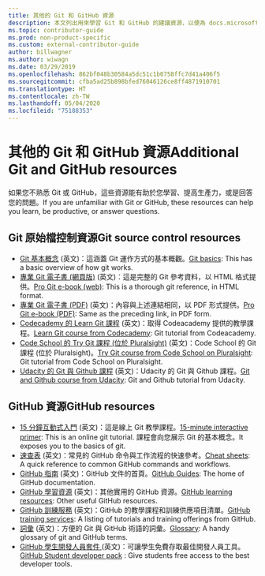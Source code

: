 ```yaml
---
title: 其他的 Git 和 GitHub 資源
description: 本文列出用來學習 Git 和 GitHub 的建議資源，以便為 docs.microsoft.com 做出貢獻。
ms.topic: contributor-guide
ms.prod: non-product-specific
ms.custom: external-contributor-guide
author: billwagner
ms.author: wiwagn
ms.date: 03/29/2019
ms.openlocfilehash: 862bf048b30584a5dc51c1b0758ffc7d41a406f5
ms.sourcegitcommit: cfba5ad25b898bfed76046126ce8ff4871910701
ms.translationtype: HT
ms.contentlocale: zh-TW
ms.lasthandoff: 05/04/2020
ms.locfileid: "75188353"
---
```

# <a name="additional-git-and-github-resources"></a><span data-ttu-id="29928-103">其他的 Git 和 GitHub 資源</span><span class="sxs-lookup"><span data-stu-id="29928-103">Additional Git and GitHub resources</span></span>

<span data-ttu-id="29928-104">如果您不熟悉 Git 或 GitHub，這些資源能有助於您學習、提高生產力，或是回答您的問題。</span><span class="sxs-lookup"><span data-stu-id="29928-104">If you are unfamiliar with Git or GitHub, these resources can help you learn, be productive, or answer questions.</span></span>

## <a name="git-source-control-resources"></a><span data-ttu-id="29928-105">Git 原始檔控制資源</span><span class="sxs-lookup"><span data-stu-id="29928-105">Git source control resources</span></span>

- <span data-ttu-id="29928-106">[Git 基本概念](https://go.microsoft.com/fwlink/?linkid=853939) \(英文\)：這涵蓋 Git 運作方式的基本概觀。</span><span class="sxs-lookup"><span data-stu-id="29928-106">[Git basics](https://go.microsoft.com/fwlink/?linkid=853939): This has a basic overview of how git works.</span></span>
- <span data-ttu-id="29928-107">[專業 Git 電子書 (網頁版)](https://go.microsoft.com/fwlink/?linkid=853940) \(英文\)：這是完整的 Git 參考資料，以 HTML 格式提供。</span><span class="sxs-lookup"><span data-stu-id="29928-107">[Pro Git e-book (web)](https://go.microsoft.com/fwlink/?linkid=853940): This is a thorough git reference, in HTML format.</span></span>
- <span data-ttu-id="29928-108">[專業 Git 電子書 (PDF)](https://progit2.s3.amazonaws.com/en/2016-03-22-f3531/progit-en.1084.pdf) \(英文\)：內容與上述連結相同，以 PDF 形式提供。</span><span class="sxs-lookup"><span data-stu-id="29928-108">[Pro Git e-book (PDF)](https://progit2.s3.amazonaws.com/en/2016-03-22-f3531/progit-en.1084.pdf): Same as the preceding link, in PDF form.</span></span>
- <span data-ttu-id="29928-109">[Codecademy 的 Learn Git 課程](https://www.codecademy.com/learn/learn-git) \(英文\)：取得 Codeacademy 提供的教學課程。</span><span class="sxs-lookup"><span data-stu-id="29928-109">[Learn Git course from Codecademy](https://www.codecademy.com/learn/learn-git): Git tutorial from Codeacademy.</span></span>
- <span data-ttu-id="29928-110">[Code School 的 Try Git 課程 (位於 Pluralsight)](https://www.pluralsight.com/courses/code-school-git-real) \(英文\)：Code School 的 Git 課程 (位於 Pluralsight)。</span><span class="sxs-lookup"><span data-stu-id="29928-110">[Try Git course from Code School on Pluralsight](https://www.pluralsight.com/courses/code-school-git-real): Git tutorial from Code School on Pluralsight.</span></span>
- <span data-ttu-id="29928-111">[Udacity 的 Git 與 Github 課程](https://www.udacity.com/course/how-to-use-git-and-github--ud775) \(英文\)：Udacity 的 Git 與 Github 課程。</span><span class="sxs-lookup"><span data-stu-id="29928-111">[Git and Github course from Udacity](https://www.udacity.com/course/how-to-use-git-and-github--ud775): Git and Github tutorial from Udacity.</span></span>

## <a name="github-resources"></a><span data-ttu-id="29928-112">GitHub 資源</span><span class="sxs-lookup"><span data-stu-id="29928-112">GitHub resources</span></span>

- <span data-ttu-id="29928-113">[15 分鐘互動式入門](https://try.github.io/) \(英文\)：這是線上 Git 教學課程。</span><span class="sxs-lookup"><span data-stu-id="29928-113">[15-minute interactive primer](https://try.github.io/): This is an online git tutorial.</span></span> <span data-ttu-id="29928-114">課程會向您展示 Git 的基本概念。</span><span class="sxs-lookup"><span data-stu-id="29928-114">It exposes you to the basics of git.</span></span>
- <span data-ttu-id="29928-115">[速查表](https://go.microsoft.com/fwlink/?linkid=853941) \(英文\)：常見的 GitHub 命令與工作流程的快速參考。</span><span class="sxs-lookup"><span data-stu-id="29928-115">[Cheat sheets](https://go.microsoft.com/fwlink/?linkid=853941): A quick reference to common GitHub commands and workflows.</span></span>
- <span data-ttu-id="29928-116">[GitHub 指南](https://guides.github.com/) \(英文\)：GitHub 文件的首頁。</span><span class="sxs-lookup"><span data-stu-id="29928-116">[GitHub Guides](https://guides.github.com/): The home of GitHub documentation.</span></span>
- <span data-ttu-id="29928-117">[GitHub 學習資源](https://help.github.com/articles/git-and-github-learning-resources/) \(英文\)：其他實用的 GitHub 資源。</span><span class="sxs-lookup"><span data-stu-id="29928-117">[GitHub learning resources](https://help.github.com/articles/git-and-github-learning-resources/): Other useful GitHub resources.</span></span>
- <span data-ttu-id="29928-118">[GitHub 訓練服務](https://services.github.com/training/) \(英文\)：GitHub 的教學課程和訓練供應項目清單。</span><span class="sxs-lookup"><span data-stu-id="29928-118">[GitHub training services](https://services.github.com/training/): A listing of tutorials and training offerings from GitHub.</span></span>
- <span data-ttu-id="29928-119">[詞彙](https://help.github.com/articles/github-glossary) \(英文\)：方便的 Git 與 GitHub 術語的詞彙。</span><span class="sxs-lookup"><span data-stu-id="29928-119">[Glossary](https://help.github.com/articles/github-glossary): A handy glossary of git and GitHub terms.</span></span>
- <span data-ttu-id="29928-120">[GitHub 學生開發人員套件 ](https://education.github.com/pack) \(英文\)：可讓學生免費存取最佳開發人員工具。</span><span class="sxs-lookup"><span data-stu-id="29928-120">[GitHub Student developer pack](https://education.github.com/pack) : Give students free access to the best developer tools.</span></span>
